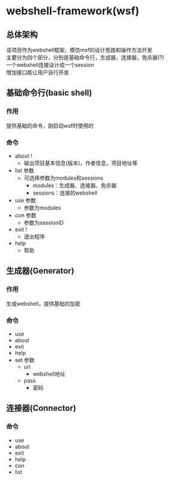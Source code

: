 # webshell-framework(wsf)
## 总体架构
该项目作为webshell框架，模仿msf的设计思路和操作方法开发  
主要分为四个部分，分别是基础命令行，生成器，连接器，免杀器(?)  
一个webshell连接设计成一个session  
增加接口能让用户自行开发
## 基础命令行(basic shell)
### 作用
提供基础的命令，刚启动wsf时使用的
### 命令
- about !
  - 输出项目基本信息(版本)，作者信息，项目地址等
- list 参数
  - 可选择参数为modules和sessions
    - modules：生成器、连接器、免杀器
    - sessions：连接的webshell
- use 参数
  - 参数为modules
- con 参数
  - 参数为sessionID
- exit !
  - 退出程序
- help
  - 帮助
## 生成器(Generator)
### 作用
生成webshell，提供基础的加密
### 命令
- use
- about
- exit
- help
- set 参数
  - url
    - webshell地址
  - pass
    - 密码
## 连接器(Connector)
### 命令
- use
- about
- exit
- help
- con
- list